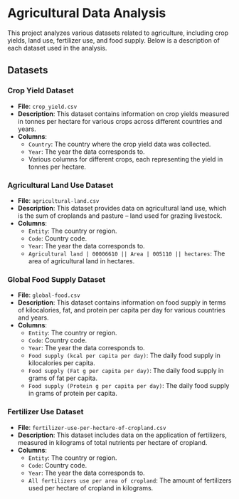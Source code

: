 # Agricultural Data Analysis

This project analyzes various datasets related to agriculture, including crop yields, land use, fertilizer use, and food supply. Below is a description of each dataset used in the analysis.

## Datasets

### Crop Yield Dataset
- **File**: `crop_yield.csv`
- **Description**: This dataset contains information on crop yields measured in tonnes per hectare for various crops across different countries and years.
- **Columns**:
  - `Country`: The country where the crop yield data was collected.
  - `Year`: The year the data corresponds to.
  - Various columns for different crops, each representing the yield in tonnes per hectare.

### Agricultural Land Use Dataset
- **File**: `agricultural-land.csv`
- **Description**: This dataset provides data on agricultural land use, which is the sum of croplands and pasture – land used for grazing livestock.
- **Columns**:
  - `Entity`: The country or region.
  - `Code`: Country code.
  - `Year`: The year the data corresponds to.
  - `Agricultural land | 00006610 || Area | 005110 || hectares`: The area of agricultural land in hectares.

### Global Food Supply Dataset
- **File**: `global-food.csv`
- **Description**: This dataset contains information on food supply in terms of kilocalories, fat, and protein per capita per day for various countries and years.
- **Columns**:
  - `Entity`: The country or region.
  - `Code`: Country code.
  - `Year`: The year the data corresponds to.
  - `Food supply (kcal per capita per day)`: The daily food supply in kilocalories per capita.
  - `Food supply (Fat g per capita per day)`: The daily food supply in grams of fat per capita.
  - `Food supply (Protein g per capita per day)`: The daily food supply in grams of protein per capita.

### Fertilizer Use Dataset
- **File**: `fertilizer-use-per-hectare-of-cropland.csv`
- **Description**: This dataset includes data on the application of fertilizers, measured in kilograms of total nutrients per hectare of cropland.
- **Columns**:
  - `Entity`: The country or region.
  - `Code`: Country code.
  - `Year`: The year the data corresponds to.
  - `All fertilizers use per area of cropland`: The amount of fertilizers used per hectare of cropland in kilograms.


